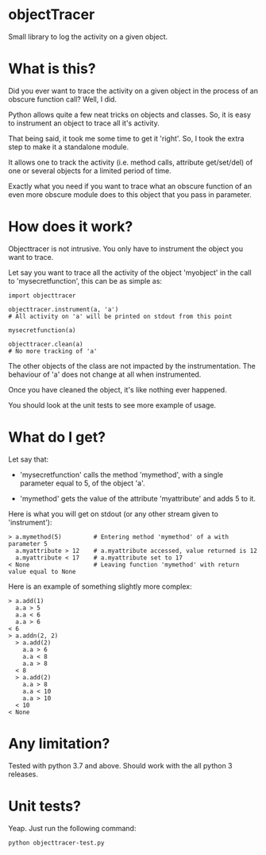 objectTracer
============

Small library to log the activity on a given object.


What is this?
=============

Did you ever want to trace the activity on a given object in the process of an obscure function call?
Well, I did.

Python allows quite a few neat tricks on objects and classes. So, it is easy to instrument an object to trace all it's activity.

That being said, it took me some time to get it 'right'.
So, I took the extra step to make it a standalone module.

It allows one to track the activity (i.e. method calls, attribute get/set/del) of one or several objects for a limited period of time.

Exactly what you need if you want to trace what an obscure function of an even more obscure module does to this object that you pass in parameter.



How does it work?
=================

Objecttracer is not intrusive. You only have to instrument the object you want to trace.

Let say you want to trace all the activity of the object 'myobject' in the call to 'mysecretfunction', this can be as simple as:

	import objecttracer

	objecttracer.instrument(a, 'a')
	# All activity on 'a' will be printed on stdout from this point

	mysecretfunction(a)

	objecttracer.clean(a)
	# No more tracking of 'a'


The other objects of the class are not impacted by the instrumentation.
The behaviour of 'a' does not change at all when instrumented.

Once you have cleaned the object, it's like nothing ever happened.

You should look at the unit tests to see more example of usage.

What do I get?
==============

Let say that:

 * 'mysecretfunction' calls the method 'mymethod', with a single parameter equal to 5, of the object 'a'.

 * 'mymethod' gets the value of the attribute 'myattribute' and adds 5 to it.

Here is what you will get on stdout (or any other stream given to 'instrument'):

	> a.mymethod(5)         # Entering method 'mymethod' of a with parameter 5
	  a.myattribute > 12    # a.myattribute accessed, value returned is 12
	  a.myattribute < 17    # a.myattribute set to 17
	< None                  # Leaving function 'mymethod' with return value equal to None

Here is an example of something slightly more complex:

	> a.add(1)
	  a.a > 5
	  a.a < 6
	  a.a > 6
	< 6
	> a.addn(2, 2)
	  > a.add(2)
	    a.a > 6
	    a.a < 8
	    a.a > 8
	  < 8
	  > a.add(2)
	    a.a > 8
	    a.a < 10
	    a.a > 10
	  < 10
	< None


Any limitation?
===============

Tested with python 3.7 and above.
Should work with the all python 3 releases.


Unit tests?
===========

Yeap. Just run the following command:

	python objecttracer-test.py
